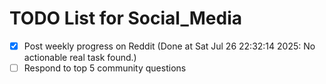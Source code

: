 # TODO List for Social_Media

- [x] Post weekly progress on Reddit  (Done at Sat Jul 26 22:32:14 2025: No actionable real task found.)
- [ ] Respond to top 5 community questions